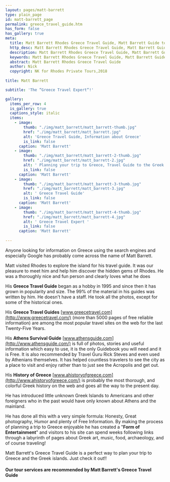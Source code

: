 ```yaml
---
layout: pages/matt-barrett
type: plain_page
id: matt-barrett_page
permalink: greece_travel_guide.htm
has_form: false
has_gallery: true
meta:
  title: Matt Barrett Rhodes Greece Travel Guide, Matt Barrett Guide to the Greek Islands
  http_desc: Matt Barrett Rhodes Greece Travel Guide, Matt Barrett Guide to the Greek Islands
  description: Matt Barrett Rhodes Greece Travel Guide, Matt Barrett Guide to the Greek Islands, Information about Greece, Planning your trip to Greece
  keywords: Matt Barrett Rhodes Greece Travel Guide, Matt Barrett Guide to the Greek Islands, Information about Greece, Planning your trip to Greece
  abstract: Matt Barrett Rhodes Greece Travel Guide
  author: Nick
  copyright: NK for Rhodes Private Tours,2018
  
title: Matt Barrett

subtitle: 'The “Greece Travel Expert“!'

gallery:
  items_per_row: 4
  is_gallery: true
  captions_style: italic
  items:
    - image:
        thumb: "./img/matt_barrett/matt_barrett-thumb.jpg"
        href: "./img/matt_barrett/matt_barrett.jpg"
        alt: 'Greece Travel Guide, Information about Greece'
        is_link: false
      caption: 'Matt Barrett'
    - image:
        thumb: "./img/matt_barrett/matt_barrett-2-thumb.jpg"
        href: "./img/matt_barrett/matt_barrett-2.jpg"
        alt: ' Planning your trip to Greece, Travel Guide to the Greek Islands'
        is_link: false
      caption: 'Matt Barrett'
    - image:
        thumb: "./img/matt_barrett/matt_barrett-3-thumb.jpg"
        href: "./img/matt_barrett/matt_barrett-3.jpg"
        alt: ' Greece Travel Guide'
        is_link: false
      caption: 'Matt Barrett'
    - image:
        thumb: "./img/matt_barrett/matt_barrett-4-thumb.jpg"
        href: "./img/matt_barrett/matt_barrett-4.jpg"
        alt: ' Greece Travel Expert '
        is_link: false
      caption: 'Matt Barrett'
    
---
```

Anyone looking for information on Greece using the search engines and especially Google has probably come across the name of Matt Barrett.

Matt visited Rhodes to explore the island for his travel guide. It was our pleasure to meet him and help him discover the hidden gems of Rhodes. He was a thoroughly nice and fun person and clearly loves what he does

His **Greece Travel Guide** began as a hobby in 1995 and since then it has grown in popularity and size. The 99% of the material in his guides was written by him. He doesn't have a staff. He took all the photos, except for some of the historical ones.

His **Greece Travel Guides** [www.greecetravel.com](http://www.greecetravel.com/) (more than 5000 pages of free reliable information) are among the most popular travel sites on the web for the last Twenty-Five Years.

His **Athens Survival Guide** [www.athensguide.com](http://www.athensguide.com/) is full of photos, stories and useful information which easy to use, it is the only Guidebook you will need and it is Free. It is also recommended by Travel Guru Rick Steves and even used by Athenians themselves. It has helped countless travelers to see the city as a place to visit and enjoy rather than to just see the Acropolis and get out.

His **History of Greece** [www.ahistoryofgreece.com](http://www.ahistoryofgreece.com/) is probably the most thorough, and colorful Greek history on the web and goes all the way to the present day.

He has introduced little unknown Greek Islands to Americans and other foreigners who in the past would have only known about Athens and the mainland.

He has done all this with a very simple formula: Honesty, Great photography, Humor and plenty of Free Information. By making the process of planning a trip to Greece enjoyable he has created a "**Form of Entertainment**" and visitors to his site can spend weeks following links through a labyrinth of pages about Greek art, music, food, archaeology, and of course traveling!

Matt Barrett's Greece Travel Guide is a perfect way to plan your trip to Greece and the Greek islands. Just check it out!!

#### Our tour services are recommended by Matt Barrett's Greece Travel Guide